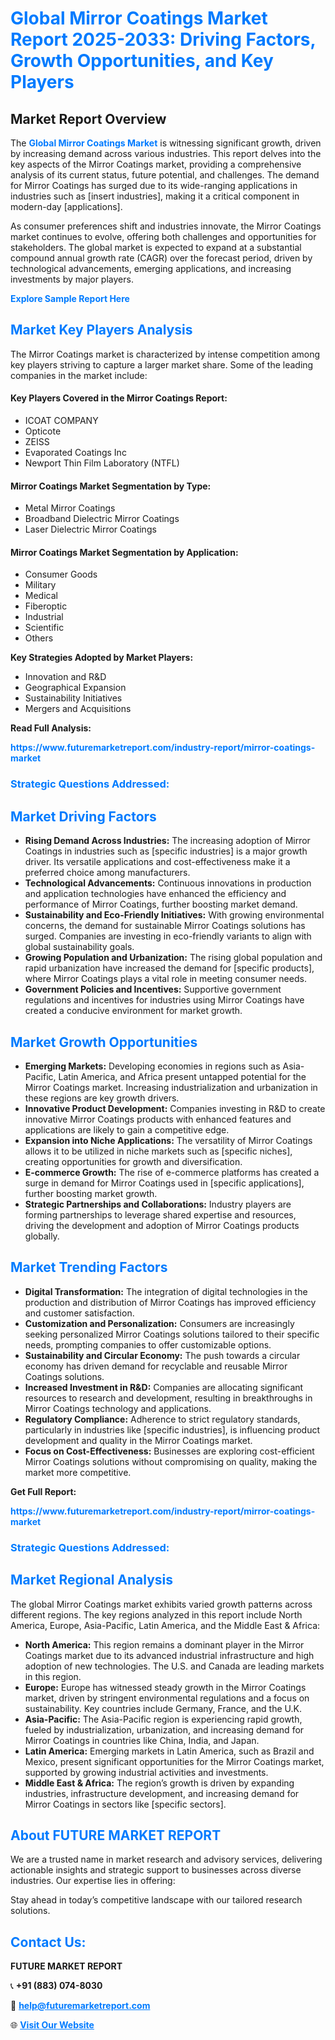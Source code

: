 <h1 style="color: #007BFF;">Global Mirror Coatings Market Report 2025-2033: Driving Factors, Growth Opportunities, and Key Players</h1>

<section id="overview">
<h2>Market Report Overview</h2>
<p>The <a href="https://www.futuremarketreport.com/industry-report/mirror-coatings-market" style="color: #007BFF; text-decoration: none;"><strong>Global Mirror Coatings Market</strong></a> is witnessing significant growth, driven by increasing demand across various industries. This report delves into the key aspects of the Mirror Coatings market, providing a comprehensive analysis of its current status, future potential, and challenges. The demand for Mirror Coatings has surged due to its wide-ranging applications in industries such as [insert industries], making it a critical component in modern-day [applications].</p>
<p>As consumer preferences shift and industries innovate, the Mirror Coatings market continues to evolve, offering both challenges and opportunities for stakeholders. The global market is expected to expand at a substantial compound annual growth rate (CAGR) over the forecast period, driven by technological advancements, emerging applications, and increasing investments by major players.</p>
</section>

<section id="overview">
<p><a href="https://www.futuremarketreport.com/request-sample/reportId=83235" style="color: #007BFF; text-decoration: none;"><strong>Explore Sample Report Here</strong></a></p>
</section>

<section id="key-players">
<h2 style="color: #007BFF;">Market Key Players Analysis</h2>
<p>The Mirror Coatings market is characterized by intense competition among key players striving to capture a larger market share. Some of the leading companies in the market include:</p>
<h4>Key Players Covered in the Mirror Coatings Report:</h4>
<ul><li>ICOAT COMPANY</li><li>Opticote</li><li>ZEISS</li><li>Evaporated Coatings Inc</li><li>Newport Thin Film Laboratory (NTFL)</li></ul>
<h4>Mirror Coatings Market Segmentation by Type:</h4>
<ul><li>Metal Mirror Coatings</li><li>Broadband Dielectric Mirror Coatings</li><li>Laser Dielectric Mirror Coatings</li></ul>

<h4>Mirror Coatings Market Segmentation by Application:</h4>
<ul><li>Consumer Goods</li><li>Military</li><li>Medical</li><li>Fiberoptic</li><li>Industrial</li><li>Scientific</li><li>Others</li></ul>
<p><strong>Key Strategies Adopted by Market Players:</strong></p>
<ul>
<li>Innovation and R&D</li>
<li>Geographical Expansion</li>
<li>Sustainability Initiatives</li>
<li>Mergers and Acquisitions</li>
</ul>
</section>

<section>
<p><strong>Read Full Analysis: </strong></p><a href="https://www.futuremarketreport.com/industry-report/mirror-coatings-market" style="color: #007BFF; text-decoration: none;"><strong>https://www.futuremarketreport.com/industry-report/mirror-coatings-market</strong></a>
<h3 style="color: #007BFF;">Strategic Questions Addressed:</h3>
</section>

<section id="driving-factors">
<h2 style="color: #007BFF;">Market Driving Factors</h2>
<ul>
<li><strong>Rising Demand Across Industries:</strong> The increasing adoption of Mirror Coatings in industries such as [specific industries] is a major growth driver. Its versatile applications and cost-effectiveness make it a preferred choice among manufacturers.</li>
<li><strong>Technological Advancements:</strong> Continuous innovations in production and application technologies have enhanced the efficiency and performance of Mirror Coatings, further boosting market demand.</li>
<li><strong>Sustainability and Eco-Friendly Initiatives:</strong> With growing environmental concerns, the demand for sustainable Mirror Coatings solutions has surged. Companies are investing in eco-friendly variants to align with global sustainability goals.</li>
<li><strong>Growing Population and Urbanization:</strong> The rising global population and rapid urbanization have increased the demand for [specific products], where Mirror Coatings plays a vital role in meeting consumer needs.</li>
<li><strong>Government Policies and Incentives:</strong> Supportive government regulations and incentives for industries using Mirror Coatings have created a conducive environment for market growth.</li>
</ul>
</section>

<section id="growth-opportunities">
<h2 style="color: #007BFF;">Market Growth Opportunities</h2>
<ul>
<li><strong>Emerging Markets:</strong> Developing economies in regions such as Asia-Pacific, Latin America, and Africa present untapped potential for the Mirror Coatings market. Increasing industrialization and urbanization in these regions are key growth drivers.</li>
<li><strong>Innovative Product Development:</strong> Companies investing in R&D to create innovative Mirror Coatings products with enhanced features and applications are likely to gain a competitive edge.</li>
<li><strong>Expansion into Niche Applications:</strong> The versatility of Mirror Coatings allows it to be utilized in niche markets such as [specific niches], creating opportunities for growth and diversification.</li>
<li><strong>E-commerce Growth:</strong> The rise of e-commerce platforms has created a surge in demand for Mirror Coatings used in [specific applications], further boosting market growth.</li>
<li><strong>Strategic Partnerships and Collaborations:</strong> Industry players are forming partnerships to leverage shared expertise and resources, driving the development and adoption of Mirror Coatings products globally.</li>
</ul>
</section>

<section id="trending-factors">
<h2 style="color: #007BFF;">Market Trending Factors</h2>
<ul>
<li><strong>Digital Transformation:</strong> The integration of digital technologies in the production and distribution of Mirror Coatings has improved efficiency and customer satisfaction.</li>
<li><strong>Customization and Personalization:</strong> Consumers are increasingly seeking personalized Mirror Coatings solutions tailored to their specific needs, prompting companies to offer customizable options.</li>
<li><strong>Sustainability and Circular Economy:</strong> The push towards a circular economy has driven demand for recyclable and reusable Mirror Coatings solutions.</li>
<li><strong>Increased Investment in R&D:</strong> Companies are allocating significant resources to research and development, resulting in breakthroughs in Mirror Coatings technology and applications.</li>
<li><strong>Regulatory Compliance:</strong> Adherence to strict regulatory standards, particularly in industries like [specific industries], is influencing product development and quality in the Mirror Coatings market.</li>
<li><strong>Focus on Cost-Effectiveness:</strong> Businesses are exploring cost-efficient Mirror Coatings solutions without compromising on quality, making the market more competitive.</li>
</ul>
</section>

<section>
<p><strong>Get Full Report: </strong></p><a href="https://www.futuremarketreport.com/industry-report/mirror-coatings-market" style="color: #007BFF; text-decoration: none;"><strong>https://www.futuremarketreport.com/industry-report/mirror-coatings-market</strong></a>
<h3 style="color: #007BFF;">Strategic Questions Addressed:</h3>
</section>


<section id="regional-analysis">
<h2 style="color: #007BFF;">Market Regional Analysis</h2>
<p>The global Mirror Coatings market exhibits varied growth patterns across different regions. The key regions analyzed in this report include North America, Europe, Asia-Pacific, Latin America, and the Middle East & Africa:</p>
<ul>
<li><strong>North America:</strong> This region remains a dominant player in the Mirror Coatings market due to its advanced industrial infrastructure and high adoption of new technologies. The U.S. and Canada are leading markets in this region.</li>
<li><strong>Europe:</strong> Europe has witnessed steady growth in the Mirror Coatings market, driven by stringent environmental regulations and a focus on sustainability. Key countries include Germany, France, and the U.K.</li>
<li><strong>Asia-Pacific:</strong> The Asia-Pacific region is experiencing rapid growth, fueled by industrialization, urbanization, and increasing demand for Mirror Coatings in countries like China, India, and Japan.</li>
<li><strong>Latin America:</strong> Emerging markets in Latin America, such as Brazil and Mexico, present significant opportunities for the Mirror Coatings market, supported by growing industrial activities and investments.</li>
<li><strong>Middle East & Africa:</strong> The region’s growth is driven by expanding industries, infrastructure development, and increasing demand for Mirror Coatings in sectors like [specific sectors].</li>
</ul>
</section>

<footer>
<h2 style="color: #007BFF;">About FUTURE MARKET REPORT</h2>
<p>We are a trusted name in market research and advisory services, delivering actionable insights and strategic support to businesses across diverse industries. Our expertise lies in offering:</p>

<p>Stay ahead in today’s competitive landscape with our tailored research solutions.</p>

<h2 style="color: #007BFF;">Contact Us:</h2>
<p><strong>FUTURE MARKET REPORT</strong></p>
<p>📞 <strong>+91 (883) 074-8030</strong></p>
<p>📧 <strong><a href="mailto:help@futuremarketreport.com" style="color: #007BFF;">help@futuremarketreport.com</a></strong></p>
<p>🌐 <strong><a href="https://www.futuremarketreport.com/" style="color: #007BFF;">Visit Our Website</a></strong></p>
</footer>